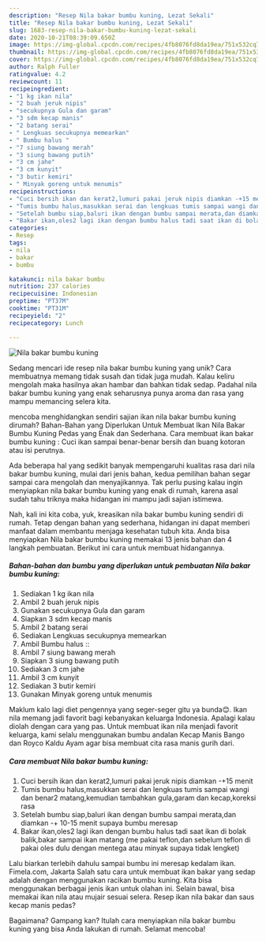 ```yaml
---
description: "Resep Nila bakar bumbu kuning, Lezat Sekali"
title: "Resep Nila bakar bumbu kuning, Lezat Sekali"
slug: 1683-resep-nila-bakar-bumbu-kuning-lezat-sekali
date: 2020-10-21T08:39:09.650Z
image: https://img-global.cpcdn.com/recipes/4fb8076fd8da19ea/751x532cq70/nila-bakar-bumbu-kuning-foto-resep-utama.jpg
thumbnail: https://img-global.cpcdn.com/recipes/4fb8076fd8da19ea/751x532cq70/nila-bakar-bumbu-kuning-foto-resep-utama.jpg
cover: https://img-global.cpcdn.com/recipes/4fb8076fd8da19ea/751x532cq70/nila-bakar-bumbu-kuning-foto-resep-utama.jpg
author: Ralph Fuller
ratingvalue: 4.2
reviewcount: 11
recipeingredient:
- "1 kg ikan nila"
- "2 buah jeruk nipis"
- "secukupnya Gula dan garam"
- "3 sdm kecap manis"
- "2 batang serai"
- " Lengkuas secukupnya memearkan"
- " Bumbu halus "
- "7 siung bawang merah"
- "3 siung bawang putih"
- "3 cm jahe"
- "3 cm kunyit"
- "3 butir kemiri"
- " Minyak goreng untuk menumis"
recipeinstructions:
- "Cuci bersih ikan dan kerat2,lumuri pakai jeruk nipis diamkan -+15 menit"
- "Tumis bumbu halus,masukkan serai dan lengkuas tumis sampai wangi dan benar2 matang,kemudian tambahkan gula,garam dan kecap,koreksi rasa"
- "Setelah bumbu siap,baluri ikan dengan bumbu sampai merata,dan diamkan -+ 10-15 menit supaya bumbu meresap"
- "Bakar ikan,oles2 lagi ikan dengan bumbu halus tadi saat ikan di bolak balik,bakar sampai ikan matang (me pakai teflon,dan sebelum teflon di pakai oles dulu dengan mentega atau minyak supaya tidak lengket)"
categories:
- Resep
tags:
- nila
- bakar
- bumbu

katakunci: nila bakar bumbu 
nutrition: 237 calories
recipecuisine: Indonesian
preptime: "PT37M"
cooktime: "PT31M"
recipeyield: "2"
recipecategory: Lunch

---
```



![Nila bakar bumbu kuning](https://img-global.cpcdn.com/recipes/4fb8076fd8da19ea/751x532cq70/nila-bakar-bumbu-kuning-foto-resep-utama.jpg)

Sedang mencari ide resep nila bakar bumbu kuning yang unik? Cara membuatnya memang tidak susah dan tidak juga mudah. Kalau keliru mengolah maka hasilnya akan hambar dan bahkan tidak sedap. Padahal nila bakar bumbu kuning yang enak seharusnya punya aroma dan rasa yang mampu memancing selera kita.

mencoba menghidangkan sendiri sajian ikan nila bakar bumbu kuning dirumah? Bahan-Bahan yang Diperlukan Untuk Membuat Ikan Nila Bakar Bumbu Kuning Pedas yang Enak dan Sederhana. Cara membuat ikan bakar bumbu kuning : Cuci ikan sampai benar-benar bersih dan buang kotoran atau isi perutnya.

Ada beberapa hal yang sedikit banyak mempengaruhi kualitas rasa dari nila bakar bumbu kuning, mulai dari jenis bahan, kedua pemilihan bahan segar sampai cara mengolah dan menyajikannya. Tak perlu pusing kalau ingin menyiapkan nila bakar bumbu kuning yang enak di rumah, karena asal sudah tahu triknya maka hidangan ini mampu jadi sajian istimewa.


Nah, kali ini kita coba, yuk, kreasikan nila bakar bumbu kuning sendiri di rumah. Tetap dengan bahan yang sederhana, hidangan ini dapat memberi manfaat dalam membantu menjaga kesehatan tubuh kita. Anda bisa menyiapkan Nila bakar bumbu kuning memakai 13 jenis bahan dan 4 langkah pembuatan. Berikut ini cara untuk membuat hidangannya.

<!--inarticleads1-->

##### Bahan-bahan dan bumbu yang diperlukan untuk pembuatan Nila bakar bumbu kuning:

1. Sediakan 1 kg ikan nila
1. Ambil 2 buah jeruk nipis
1. Gunakan secukupnya Gula dan garam
1. Siapkan 3 sdm kecap manis
1. Ambil 2 batang serai
1. Sediakan  Lengkuas secukupnya memearkan
1. Ambil  Bumbu halus ::
1. Ambil 7 siung bawang merah
1. Siapkan 3 siung bawang putih
1. Sediakan 3 cm jahe
1. Ambil 3 cm kunyit
1. Sediakan 3 butir kemiri
1. Gunakan  Minyak goreng untuk menumis


Maklum kalo lagi diet pengennya yang seger-seger gitu ya bunda😊. Ikan nila memang jadi favorit bagi kebanyakan keluarga Indonesia. Apalagi kalau diolah dengan cara yang pas. Untuk membuat ikan nila menjadi favorit keluarga, kami selalu menggunakan bumbu andalan Kecap Manis Bango dan Royco Kaldu Ayam agar bisa membuat cita rasa manis gurih dari. 

<!--inarticleads2-->

##### Cara membuat Nila bakar bumbu kuning:

1. Cuci bersih ikan dan kerat2,lumuri pakai jeruk nipis diamkan -+15 menit
1. Tumis bumbu halus,masukkan serai dan lengkuas tumis sampai wangi dan benar2 matang,kemudian tambahkan gula,garam dan kecap,koreksi rasa
1. Setelah bumbu siap,baluri ikan dengan bumbu sampai merata,dan diamkan -+ 10-15 menit supaya bumbu meresap
1. Bakar ikan,oles2 lagi ikan dengan bumbu halus tadi saat ikan di bolak balik,bakar sampai ikan matang (me pakai teflon,dan sebelum teflon di pakai oles dulu dengan mentega atau minyak supaya tidak lengket)


Lalu biarkan terlebih dahulu sampai bumbu ini meresap kedalam ikan. Fimela.com, Jakarta Salah satu cara untuk membuat ikan bakar yang sedap adalah dengan menggunakan racikan bumbu kuning. Kita bisa menggunakan berbagai jenis ikan untuk olahan ini. Selain bawal, bisa memakai ikan nila atau mujair sesuai selera. Resep ikan nila bakar dan saus kecap manis pedas? 

Bagaimana? Gampang kan? Itulah cara menyiapkan nila bakar bumbu kuning yang bisa Anda lakukan di rumah. Selamat mencoba!
